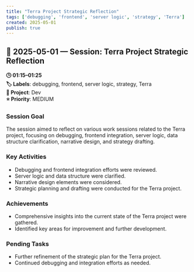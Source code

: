 ```yaml
---
title: "Terra Project Strategic Reflection"
tags: ['debugging', 'frontend', 'server logic', 'strategy', 'Terra']
created: 2025-05-01
publish: true
---
```


## 📅 2025-05-01 — Session: Terra Project Strategic Reflection

**🕒 01:15–01:25**  
**🏷️ Labels**: debugging, frontend, server logic, strategy, Terra  
**📂 Project**: Dev  
**⭐ Priority**: MEDIUM  


### Session Goal
The session aimed to reflect on various work sessions related to the Terra project, focusing on debugging, frontend integration, server logic, data structure clarification, narrative design, and strategy drafting.

### Key Activities
- Debugging and frontend integration efforts were reviewed.
- Server logic and data structure were clarified.
- Narrative design elements were considered.
- Strategic planning and drafting were conducted for the Terra project.

### Achievements
- Comprehensive insights into the current state of the Terra project were gathered.
- Identified key areas for improvement and further development.

### Pending Tasks
- Further refinement of the strategic plan for the Terra project.
- Continued debugging and integration efforts as needed.
